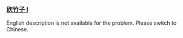 ### [砍竹子 I](https://leetcode.com/problems/jian-sheng-zi-lcof)

English description is not available for the problem. Please switch to Chinese.
